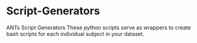 # Script-Generators
ANTs Script Generators
These python scripts serve as wrappers to create bash scripts for each individual subject in your dataset.
